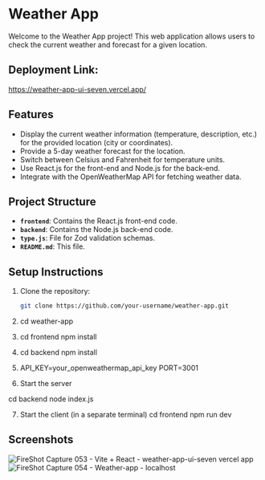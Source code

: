 # Weather App

Welcome to the Weather App project! This web application allows users to check the current weather and forecast for a given location.

## Deployment Link:
https://weather-app-ui-seven.vercel.app/

## Features

- Display the current weather information (temperature, description, etc.) for the provided location (city or coordinates).
- Provide a 5-day weather forecast for the location.
- Switch between Celsius and Fahrenheit for temperature units.
- Use React.js for the front-end and Node.js for the back-end.
- Integrate with the OpenWeatherMap API for fetching weather data.

## Project Structure

- **`frontend`**: Contains the React.js front-end code.
- **`backend`**: Contains the Node.js back-end code.
- **`type.js`**: File for Zod validation schemas.
- **`README.md`**: This file.

## Setup Instructions

1. Clone the repository:

   ```bash
   git clone https://github.com/your-username/weather-app.git
   
2. cd weather-app
3. cd frontend
   npm install

4. cd backend
   npm install
   
5. API_KEY=your_openweathermap_api_key
 PORT=3001

6. Start the server

 cd backend
  node index.js

7. Start the client (in a separate terminal)
cd frontend
npm run dev

## Screenshots

![FireShot Capture 053 - Vite + React - weather-app-ui-seven vercel app](https://github.com/Hansraj8149/weather-app/assets/91865531/47e31802-8377-4c44-93f8-b83976dc5d1f)
![FireShot Capture 054 - Weather-app - localhost](https://github.com/Hansraj8149/weather-app/assets/91865531/6fe70af2-4a1f-4e89-8aa3-45f19b1824b0)


